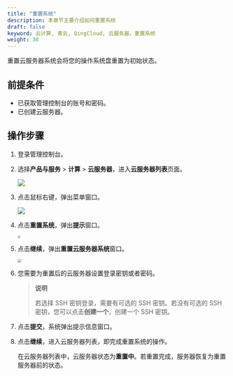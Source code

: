 ```yaml
---
title: "重置系统"
description: 本章节主要介绍如何重置系统
draft: false
keyword: 云计算, 青云, QingCloud, 云服务器，重置系统
weight: 30
---
```


重置云服务器系统会将您的操作系统盘重置为初始状态。

## 前提条件

- 已获取管理控制台的账号和密码。
- 已创建云服务器。

## 操作步骤

1. 登录管理控制台。

2. 选择**产品与服务** > **计算** > **云服务器**，进入**云服务器列表**页面。

   ![](/compute/vm/_images/vm_server_list.png)

3. 点击鼠标右键，弹出菜单窗口。

   ![](/compute/vm/_images/vm_reset_sys.png)

4. 点击**重置系统**，弹出**提示**窗口。

   <img src="/compute/vm/_images/vm_reset_sys_prompt.png" style="zoom:40%;" />

5. 点击**继续**，弹出**重置云服务器系统**窗口。

   <img src="/compute/vm/_images/vm_reset_sys_win.png" style="zoom:50%;" />

6. 您需要为重置后的云服务器设置登录密钥或者密码。

   > **说明**
   >
   > 若选择 SSH 密钥登录，需要有可选的 SSH 密钥。若没有可选的 SSH 密钥，您可以点击**创建一个**，创建一个 SSH 密钥。

7. 点击**提交**，系统弹出提示信息窗口。

8. 点击**继续**，进入云服务器列表，即完成重置系统的操作。

   在云服务器列表中，云服务器状态为**重置中**。若重置完成，服务器恢复为重置服务器前的状态。
